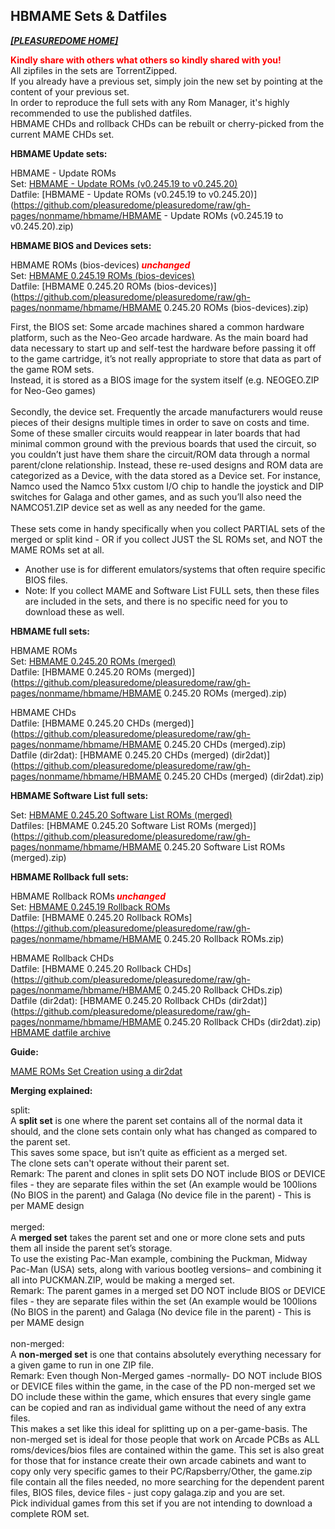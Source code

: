## HBMAME Sets & Datfiles

<i><b>[[PLEASUREDOME HOME]](https://pleasuredome.github.io/pleasuredome/index.html)</b></i><br>

<b><span style="color: red;">Kindly share with others what others so kindly shared with you!</span></b><br>
All zipfiles in the sets are TorrentZipped.<br>
If you already have a previous set, simply join the new set by pointing at the content of your previous set.<br>
In order to reproduce the full sets with any Rom Manager, it's highly recommended to use the published datfiles.<br>
HBMAME CHDs and rollback CHDs can be rebuilt or cherry-picked from the current MAME CHDs set.<br>

<b>HBMAME Update sets:</b>

HBMAME - Update ROMs<br>
Set: [HBMAME - Update ROMs (v0.245.19 to v0.245.20)](magnet:?xt=urn:btih:d0350d3f5bc425f0cae8a7de05a1add6c7d8513c&dn=HBMAME%20-%20Update%20ROMs%20%28v0.245.19%20to%20v0.245.20%29&tr=udp%3A%2F%2Ftracker.opentrackr.org%3A1337%2Fannounce&tr=udp%3A%2F%2Fbt2.archive.org%3A6969%2Fannounce)<br>
Datfile: [HBMAME - Update ROMs (v0.245.19 to v0.245.20)](https://github.com/pleasuredome/pleasuredome/raw/gh-pages/nonmame/hbmame/HBMAME - Update ROMs (v0.245.19 to v0.245.20).zip)<br>

<b>HBMAME BIOS and Devices sets:</b>

HBMAME ROMs (bios-devices)<i><b><span style="color: red"> unchanged </span></b></i><br>
Set: [HBMAME 0.245.19 ROMs (bios-devices)](magnet:?xt=urn:btih:e52b80dd75c0853264be3aef223d4283b38593d7&dn=HBMAME%200.245.19%20ROMs%20%28bios-devices%29&tr=udp%3A%2F%2Ftracker.opentrackr.org%3A1337%2Fannounce&tr=udp%3A%2F%2Fbt2.archive.org%3A6969%2Fannounce)<br>
Datfile: [HBMAME 0.245.20 ROMs (bios-devices)](https://github.com/pleasuredome/pleasuredome/raw/gh-pages/nonmame/hbmame/HBMAME 0.245.20 ROMs (bios-devices).zip)<br>

First, the BIOS set: Some arcade machines shared a common hardware platform, such as the Neo-Geo arcade hardware. As the main board had data necessary to start up and self-test the hardware before passing it off to the game cartridge, it’s not really appropriate to store that data as part of the game ROM sets.<br>
Instead, it is stored as a BIOS image for the system itself (e.g. NEOGEO.ZIP for Neo-Geo games)<br>
<br>
Secondly, the device set. Frequently the arcade manufacturers would reuse pieces of their designs multiple times in order to save on costs and time.<br>
Some of these smaller circuits would reappear in later boards that had minimal common ground with the previous boards that used the circuit, so you couldn’t just have them share the circuit/ROM data through a normal parent/clone relationship. Instead, these re-used designs and ROM data are categorized as a Device, with the data stored as a Device set. For instance, Namco used the Namco 51xx custom I/O chip to handle the joystick and DIP switches for Galaga and other games, and as such you’ll also need the NAMCO51.ZIP device set as well as any needed for the game.<br>
<br>
These sets come in handy specifically when you collect PARTIAL sets of the merged or split kind - OR if you collect JUST the SL ROMs set, and NOT the MAME ROMs set at all.<br>
- Another use is for different emulators/systems that often require specific BIOS files.<br>
- Note: If you collect MAME and Software List FULL sets, then these files are included in the sets, and there is no specific need for you to download these as well.<br>

<b>HBMAME full sets:</b>

HBMAME ROMs<br>
Set: [HBMAME 0.245.20 ROMs (merged)](magnet:?xt=urn:btih:df4c6db9a8b6acd321f3371f7ce73b95cb6c8df0&dn=HBMAME%200.245.20%20ROMs%20%28merged%29&tr=udp%3A%2F%2Ftracker.opentrackr.org%3A1337%2Fannounce&tr=udp%3A%2F%2Fbt2.archive.org%3A6969%2Fannounce)<br>
Datfile: [HBMAME 0.245.20 ROMs (merged)](https://github.com/pleasuredome/pleasuredome/raw/gh-pages/nonmame/hbmame/HBMAME 0.245.20 ROMs (merged).zip)<br>

HBMAME CHDs<br>
Datfile: [HBMAME 0.245.20 CHDs (merged)](https://github.com/pleasuredome/pleasuredome/raw/gh-pages/nonmame/hbmame/HBMAME 0.245.20 CHDs (merged).zip)<br>
Datfile (dir2dat): [HBMAME 0.245.20 CHDs (merged) (dir2dat)](https://github.com/pleasuredome/pleasuredome/raw/gh-pages/nonmame/hbmame/HBMAME 0.245.20 CHDs (merged) (dir2dat).zip)<br>

<b>HBMAME Software List full sets:</b>

Set: [HBMAME 0.245.20 Software List ROMs (merged)](magnet:?xt=urn:btih:8aa5e224e278e72a4c75d60bf6950d72c1bd3251&dn=HBMAME%200.245.20%20Software%20List%20ROMs%20%28merged%29&tr=udp%3A%2F%2Ftracker.opentrackr.org%3A1337%2Fannounce&tr=udp%3A%2F%2Fbt2.archive.org%3A6969%2Fannounce)<br>
Datfiles: [HBMAME 0.245.20 Software List ROMs (merged)](https://github.com/pleasuredome/pleasuredome/raw/gh-pages/nonmame/hbmame/HBMAME 0.245.20 Software List ROMs (merged).zip)<br>

<b>HBMAME Rollback full sets:</b>

HBMAME Rollback ROMs<i><b><span style="color: red"> unchanged </span></b></i><br>
Set: [HBMAME 0.245.19 Rollback ROMs](magnet:?xt=urn:btih:c0c232094f5ca26c907495fb7dc96a584683435b&dn=HBMAME%200.245.19%20Rollback%20ROMs&tr=udp%3A%2F%2Ftracker.opentrackr.org%3A1337%2Fannounce&tr=udp%3A%2F%2Fbt2.archive.org%3A6969%2Fannounce)<br>
Datfile: [HBMAME 0.245.20 Rollback ROMs](https://github.com/pleasuredome/pleasuredome/raw/gh-pages/nonmame/hbmame/HBMAME 0.245.20 Rollback ROMs.zip)<br>

HBMAME Rollback CHDs<br>
Datfile: [HBMAME 0.245.20 Rollback CHDs](https://github.com/pleasuredome/pleasuredome/raw/gh-pages/nonmame/hbmame/HBMAME 0.245.20 Rollback CHDs.zip)<br>
Datfile (dir2dat): [HBMAME 0.245.20 Rollback CHDs (dir2dat)](https://github.com/pleasuredome/pleasuredome/raw/gh-pages/nonmame/hbmame/HBMAME 0.245.20 Rollback CHDs (dir2dat).zip)<br>
[HBMAME datfile archive](https://github.com/pleasuredome/pleasuredome/raw/gh-pages/nonmame/hbmame/MisfitMAME_HBMAME_ROMs.7z)

<b>Guide:</b>

[MAME ROMs Set Creation using a dir2dat](https://pleasuredome.miraheze.org/wiki/MAME_ROMs_Set_Creation_using_a_dir2dat)<br>

<b>Merging explained:</b>

split:<br>
A <b>split set</b> is one where the parent set contains all of the normal data it should, and the clone sets contain only what has changed as compared to the parent set.<br>
This saves some space, but isn’t quite as efficient as a merged set.<br>
The clone sets can't operate without their parent set.<br>
Remark: The parent and clones in split sets DO NOT include BIOS or DEVICE files - they are separate files within the set (An example would be 100lions (No BIOS in the parent) and Galaga (No device file in the parent) - This is per MAME design<br>
<br>
merged:<br>
A <b>merged set</b> takes the parent set and one or more clone sets and puts them all inside the parent set’s storage.<br>
To use the existing Pac-Man example, combining the Puckman, Midway Pac-Man (USA) sets, along with various bootleg versions– and combining it all into PUCKMAN.ZIP, would be making a merged set.<br>
Remark: The parent games in a merged set DO NOT include BIOS or DEVICE files - they are separate files within the set (An example would be 100lions (No BIOS in the parent) and Galaga (No device file in the parent) - This is per MAME design<br>
<br>
non-merged:<br>
A <b>non-merged set</b> is one that contains absolutely everything necessary for a given game to run in one ZIP file.<br>
Remark: Even though Non-Merged games -normally- DO NOT include BIOS or DEVICE files within the game, in the case of the PD non-merged set we DO include these within the game, which ensures that every single game can be copied and ran as individual game without the need of any extra files.<br>
This makes a set like this ideal for splitting up on a per-game-basis.
The non-merged set is ideal for those people that work on Arcade PCBs as ALL roms/devices/bios files are contained within the game. This set is also great for those that for instance create their own arcade cabinets and want to copy only very specific games to their PC/Rapsberry/Other, the game.zip file contain all the files needed, no more searching for the dependent parent files, BIOS files, device files - just copy galaga.zip and you are set.<br>
Pick individual games from this set if you are not intending to download a complete ROM set.

